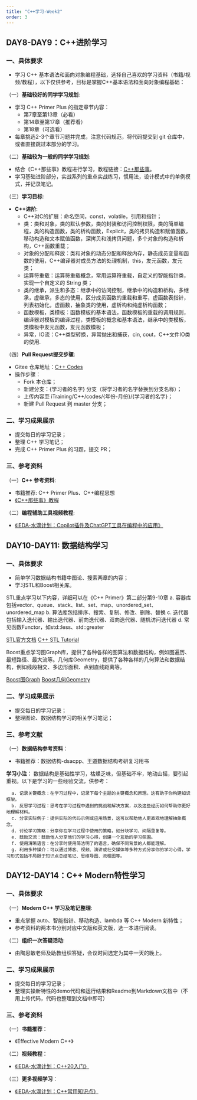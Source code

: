 ```yaml
---
title: "C++学习-Week2"
order: 3
---
```

## DAY8-DAY9：C++进阶学习

### 一、具体要求

- 学习 C++ 基本语法和面向对象编程基础，选择自己喜欢的学习资料（书籍/视频/教程），以下仅供参考，目标是掌握C++基本语法和面向对象编程基础：

（一）**基础较好的同学学习规划**:

   - 学习 C++ Primer Plus 的指定章节内容：
     - 第7章至第13章（必看）
     - 第14章至第17章（推荐看）
     - 第18章（可选看）
   - 每章挑选2-3个章节习题并完成，注意代码规范，将代码提交到 git 仓库中，或者直接跳过本部分的学习。

（二）**基础较为一般的同学学习规划**:

   - 结合《C++那些事》教程进行学习，教程链接：[C++那些事](https://light-city.github.io/)。
   - 学习基础进阶部分，实战系列的重点实战练习，惯用法，设计模式中的单例模式，并记录笔记。
   
（三）**学习目标**:

   - **C++进阶**:
     - C++对C的扩展：命名空间，const，volatile，引用和指针；
     - 类：类和对象，类的默认参数，类的封装和访问控制权限，类的简单编程，类的构造函数，类的析构函数，Explicit，类的拷贝构造和赋值函数，移动构造和文本赋值函数，深拷贝和浅拷贝问题，多个对象的构造和析构，C++函数重载；
     - 对象的分配和释放：类和对象的动态分配和释放内存，静态成员变量和函数的使用，C++编译器对成员方法的处理机制，this，友元函数，友元类；
     - 运算符重载：运算符重载概念，常用运算符重载，自定义的智能指针类，实现一个自定义的 String 类；
     - 类的继承，派生和多态：继承中的访问控制，继承中的构造和析构，多继承，虚继承，多态的使用，区分成员函数的重载和重写，虚函数表指针，列表初始化，虚函数，抽象类的使用，虚析构和纯虚析构函数；
     - 函数模板，类模板：函数模板的基本语法，函数模板的重载的调用规则，编译器对模板的编译过程，类模板的概念和基本语法，继承中的类模板，类模板中友元函数，友元函数模板；
     - 异常，IO流：C++类型转换，异常抛出和捕获，cin, cout，C++文件IO类的使用.

（四）**Pull Request提交步骤**:

   - Gitee 仓库地址：[C++ Codes](https://gitee.com/oscc-project/iTraining/tree/master/C++/codes)
   - 操作步骤：
     - Fork 本仓库；
     - 新建分支：{学习者的名字} 分支（将学习者的名字替换到分支名称）；
     - 上传内容至 iTraining/C++/codes/{年份-月份}/{学习者的名字}；
     - 新建 Pull Request 到 master 分支；

### 二、学习成果展示

- 提交每日的学习记录；
- 整理 C++ 学习笔记；
- 完成 C++ Primer Plus 的习题，提交 PR；

### 三、参考资料

（一）**C++ 参考资料**:

   - 书籍推荐: C++ Primer Plus、C++编程思想
   - [《C++那些事》教程](https://light-city.github.io/)

（二）**编程辅助工具视频教程**:

   - [《iEDA-水滴计划：Copilot插件及ChatGPT工具在编程中的应用》](https://www.bilibili.com/video/BV1eh4y1C7Ys)

## DAY10-DAY11: 数据结构学习

### 一、具体要求

- 简单学习数据结构书籍中图论、搜索两章的内容；
- 学习STL和Boost相关库。

STL重点学习以下内容，详细可以在《C++ Primer》第二部分第9-10章
   a. 容器库包括vector、queue、stack、list、set、map、unordered_set、unordered_map
   b. 算法库包括排序、搜索、复制、修改、删除、替换
   c. 迭代器包括输入迭代器、输出迭代器、前向迭代器、双向迭代器、随机访问迭代器
   d. 常见函数Functor，如std::less、std::greater

[STL官方文档](https://www.cppreference.com/Cpp_STL_ReferenceManual.pdf)
[C++ STL Tutorial](https://www.runoob.com/cplusplus/cpp-stl-tutorial.html)

Boost重点学习图Graph库，提供了各种各样的图算法和数据结构，例如图遍历、最短路径、最大流等。几何库Geometry，提供了各种各样的几何算法和数据结构，例如线段相交、多边形面积、点到直线距离等。

[Boost图Graph](https://www.boost.org/doc/libs/1_75_0/libs/graph/doc/index.html)
[Boost几何Geometry](https://www.boost.org/doc/libs/1_85_0/libs/geometry/)

### 二、学习成果展示

- 提交每日的学习记录；
- 整理图论、数据结构学习的相关学习笔记；

### 三、参考文献

（一）**数据结构参考资料**：

   - 书籍推荐：数据结构-dsacpp、王道数据结构考研复习用书

**学习小注：** 数据结构是基础性学习，枯燥乏味，但基础不牢，地动山摇，要引起重视。以下是学习的一些经验交流，供参考：

      a. 记录关键概念：在学习过程中，记录下每个主题的关键概念和原理。这有助于你构建知识框架。
      b. 反思学习过程：思考在学习过程中遇到的挑战和解决方案，以及这些经历如何帮助你更好地理解材料。
      c. 分享实际例子：提供实际的代码示例或应用场景，这可以帮助他人更直观地理解抽象概念。
      d. 讨论学习策略：分享你在学习过程中使用的策略，如分块学习、间隔重复等。
      e. 鼓励交流：鼓励他人分享他们的学习心得，创建一个互助的学习氛围。
      f. 使用清晰语言：在分享时使用简洁明了的语言，确保不同背景的人都能理解。
      g. 利用多种媒介：可以通过博客、视频、演讲或社交媒体等多种方式分享你的学习心得，学习形式包括不局限于知识点总结笔记、思维导图、流程图等。

## DAY12-DAY14：C++ Modern特性学习

### 一、具体要求

（一）**Modern C++ 学习及笔记整理**:

   - 重点掌握 auto、智能指针、移动构造、lambda 等 C++ Modern 新特性；
   - 参考资料的两本书分别对应中文版和英文版，选一本进行阅读。

（二）**组织一次答疑活动**:

   - 由陶思敏老师及助教组织答疑，会议时间选定为其中一天的晚上。

### 二、学习成果展示

- 提交每日的学习记录；
- 整理实操新特性的demo代码和运行结果和Readme到Markdown文档中（不用上传代码，代码也整理到文档中即可）

### 三、参考资料

（一）**书籍推荐**：

   - 《Effective Modern C++》
   
（二）**视频教程**：

   - [《iEDA-水滴计划：C++20入门》](https://www.bilibili.com/video/BV1Em4y1x7oe)

（三）**更多视频学习**：

   - [《iEDA-水滴计划：C++常用知识点》](https://www.bilibili.com/video/BV19F411y7sq)
